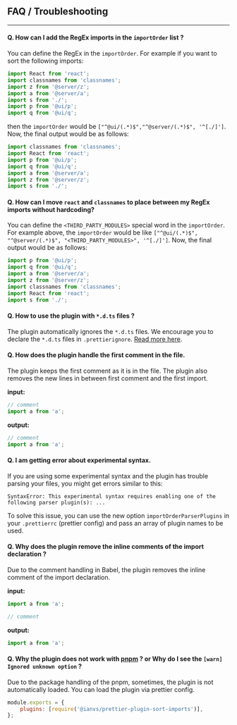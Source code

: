 ## FAQ / Troubleshooting

---

#### Q. How can I add the RegEx imports in the `importOrder` list ?

You can define the RegEx in the `importOrder`. For
example if you want to sort the following imports:

```javascript
import React from 'react';
import classnames from 'classnames';
import z from '@server/z';
import a from '@server/a';
import s from './';
import p from '@ui/p';
import q from '@ui/q';
```

then the `importOrder` would be `["^@ui/(.*)$","^@server/(.*)$", '^[./]']`.
Now, the final output would be as follows:

```javascript
import classnames from 'classnames';
import React from 'react';
import p from '@ui/p';
import q from '@ui/q';
import a from '@server/a';
import z from '@server/z';
import s from './';
```

#### Q. How can I move `react` and `classnames` to place between my RegEx imports without hardcoding?

You can define the `<THIRD_PARTY_MODULES>` special word in the `importOrder`. For example above, the `importOrder` would be like `["^@ui/(.*)$", "^@server/(.*)$", "<THIRD_PARTY_MODULES>", '^[./]']`.
Now, the final output would be as follows:

```javascript
import p from '@ui/p';
import q from '@ui/q';
import a from '@server/a';
import z from '@server/z';
import classnames from 'classnames';
import React from 'react';
import s from './';
```

#### Q. How to use the plugin with `*.d.ts` files ?

The plugin automatically ignores the `*.d.ts` files. We encourage you to declare the `*.d.ts` files in `.prettierignore`. [Read more here](https://prettier.io/docs/en/ignore.html#ignoring-files-prettierignore).

#### Q. How does the plugin handle the first comment in the file.

The plugin keeps the first comment as it is in the file. The plugin also removes the new lines in between first comment and the first import.

**input:**

```js
// comment
import a from 'a';
```

**output:**

```js
// comment
import a from 'a';
```

#### Q. I am getting error about experimental syntax.

If you are using some experimental syntax and the plugin has trouble parsing your files, you might get errors similar to this:

```shell script
SyntaxError: This experimental syntax requires enabling one of the following parser plugin(s): ...
```

To solve this issue, you can use the new option `importOrderParserPlugins` in your `.prettierrc` (prettier config) and pass
an array of plugin names to be used.

#### Q. Why does the plugin remove the inline comments of the import declaration ?

Due to the comment handling in Babel, the plugin removes the inline comment of the
import declaration.

**input:**

```js
import a from 'a';

// comment
```

**output:**

```js
import a from 'a';
```

#### Q. Why the plugin does not work with [pnpm](https://pnpm.io/) ? or Why do I see the `[warn] Ignored unknown option` ?

Due to the package handling of the pnpm, sometimes, the plugin is not automatically loaded. You can load the plugin
via prettier config.

```js
module.exports = {
    plugins: [require('@ianvs/prettier-plugin-sort-imports')],
};
```
